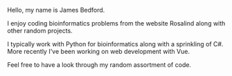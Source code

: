 Hello, my name is James Bedford.

I enjoy coding bioinformatics problems from the website Rosalind along with other random projects.

I typically work with Python for bioinformatics along with a sprinkling of C#.
More recently I've been working on web development with Vue.

Feel free to have a look through my random assortment of code.
